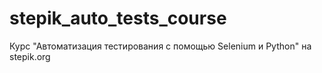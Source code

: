 # stepik_auto_tests_course
Курс "Автоматизация тестирования с помощью Selenium и Python" на stepik.org